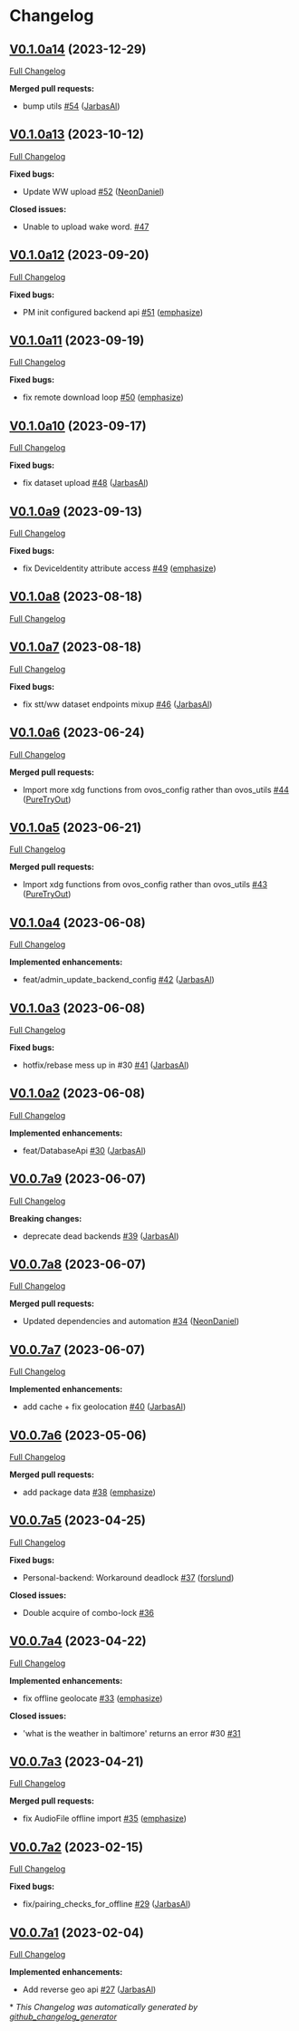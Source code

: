# Changelog

## [V0.1.0a14](https://github.com/OpenVoiceOS/ovos-backend-client/tree/V0.1.0a14) (2023-12-29)

[Full Changelog](https://github.com/OpenVoiceOS/ovos-backend-client/compare/V0.1.0a13...V0.1.0a14)

**Merged pull requests:**

- bump utils [\#54](https://github.com/OpenVoiceOS/ovos-backend-client/pull/54) ([JarbasAl](https://github.com/JarbasAl))

## [V0.1.0a13](https://github.com/OpenVoiceOS/ovos-backend-client/tree/V0.1.0a13) (2023-10-12)

[Full Changelog](https://github.com/OpenVoiceOS/ovos-backend-client/compare/V0.1.0a12...V0.1.0a13)

**Fixed bugs:**

- Update WW upload [\#52](https://github.com/OpenVoiceOS/ovos-backend-client/pull/52) ([NeonDaniel](https://github.com/NeonDaniel))

**Closed issues:**

- Unable to upload wake word. [\#47](https://github.com/OpenVoiceOS/ovos-backend-client/issues/47)

## [V0.1.0a12](https://github.com/OpenVoiceOS/ovos-backend-client/tree/V0.1.0a12) (2023-09-20)

[Full Changelog](https://github.com/OpenVoiceOS/ovos-backend-client/compare/V0.1.0a11...V0.1.0a12)

**Fixed bugs:**

- PM init configured backend api [\#51](https://github.com/OpenVoiceOS/ovos-backend-client/pull/51) ([emphasize](https://github.com/emphasize))

## [V0.1.0a11](https://github.com/OpenVoiceOS/ovos-backend-client/tree/V0.1.0a11) (2023-09-19)

[Full Changelog](https://github.com/OpenVoiceOS/ovos-backend-client/compare/V0.1.0a10...V0.1.0a11)

**Fixed bugs:**

- fix remote download loop [\#50](https://github.com/OpenVoiceOS/ovos-backend-client/pull/50) ([emphasize](https://github.com/emphasize))

## [V0.1.0a10](https://github.com/OpenVoiceOS/ovos-backend-client/tree/V0.1.0a10) (2023-09-17)

[Full Changelog](https://github.com/OpenVoiceOS/ovos-backend-client/compare/V0.1.0a9...V0.1.0a10)

**Fixed bugs:**

- fix dataset upload [\#48](https://github.com/OpenVoiceOS/ovos-backend-client/pull/48) ([JarbasAl](https://github.com/JarbasAl))

## [V0.1.0a9](https://github.com/OpenVoiceOS/ovos-backend-client/tree/V0.1.0a9) (2023-09-13)

[Full Changelog](https://github.com/OpenVoiceOS/ovos-backend-client/compare/V0.1.0a8...V0.1.0a9)

**Fixed bugs:**

- fix DeviceIdentity attribute access [\#49](https://github.com/OpenVoiceOS/ovos-backend-client/pull/49) ([emphasize](https://github.com/emphasize))

## [V0.1.0a8](https://github.com/OpenVoiceOS/ovos-backend-client/tree/V0.1.0a8) (2023-08-18)

[Full Changelog](https://github.com/OpenVoiceOS/ovos-backend-client/compare/V0.1.0a7...V0.1.0a8)

## [V0.1.0a7](https://github.com/OpenVoiceOS/ovos-backend-client/tree/V0.1.0a7) (2023-08-18)

[Full Changelog](https://github.com/OpenVoiceOS/ovos-backend-client/compare/V0.1.0a6...V0.1.0a7)

**Fixed bugs:**

- fix stt/ww dataset endpoints mixup [\#46](https://github.com/OpenVoiceOS/ovos-backend-client/pull/46) ([JarbasAl](https://github.com/JarbasAl))

## [V0.1.0a6](https://github.com/OpenVoiceOS/ovos-backend-client/tree/V0.1.0a6) (2023-06-24)

[Full Changelog](https://github.com/OpenVoiceOS/ovos-backend-client/compare/V0.1.0a5...V0.1.0a6)

**Merged pull requests:**

- Import more xdg functions from ovos\_config rather than ovos\_utils [\#44](https://github.com/OpenVoiceOS/ovos-backend-client/pull/44) ([PureTryOut](https://github.com/PureTryOut))

## [V0.1.0a5](https://github.com/OpenVoiceOS/ovos-backend-client/tree/V0.1.0a5) (2023-06-21)

[Full Changelog](https://github.com/OpenVoiceOS/ovos-backend-client/compare/V0.1.0a4...V0.1.0a5)

**Merged pull requests:**

- Import xdg functions from ovos\_config rather than ovos\_utils [\#43](https://github.com/OpenVoiceOS/ovos-backend-client/pull/43) ([PureTryOut](https://github.com/PureTryOut))

## [V0.1.0a4](https://github.com/OpenVoiceOS/ovos-backend-client/tree/V0.1.0a4) (2023-06-08)

[Full Changelog](https://github.com/OpenVoiceOS/ovos-backend-client/compare/V0.1.0a3...V0.1.0a4)

**Implemented enhancements:**

- feat/admin\_update\_backend\_config [\#42](https://github.com/OpenVoiceOS/ovos-backend-client/pull/42) ([JarbasAl](https://github.com/JarbasAl))

## [V0.1.0a3](https://github.com/OpenVoiceOS/ovos-backend-client/tree/V0.1.0a3) (2023-06-08)

[Full Changelog](https://github.com/OpenVoiceOS/ovos-backend-client/compare/V0.1.0a2...V0.1.0a3)

**Fixed bugs:**

- hotfix/rebase mess up in \#30 [\#41](https://github.com/OpenVoiceOS/ovos-backend-client/pull/41) ([JarbasAl](https://github.com/JarbasAl))

## [V0.1.0a2](https://github.com/OpenVoiceOS/ovos-backend-client/tree/V0.1.0a2) (2023-06-08)

[Full Changelog](https://github.com/OpenVoiceOS/ovos-backend-client/compare/V0.0.7a9...V0.1.0a2)

**Implemented enhancements:**

- feat/DatabaseApi [\#30](https://github.com/OpenVoiceOS/ovos-backend-client/pull/30) ([JarbasAl](https://github.com/JarbasAl))

## [V0.0.7a9](https://github.com/OpenVoiceOS/ovos-backend-client/tree/V0.0.7a9) (2023-06-07)

[Full Changelog](https://github.com/OpenVoiceOS/ovos-backend-client/compare/V0.0.7a8...V0.0.7a9)

**Breaking changes:**

- deprecate dead backends [\#39](https://github.com/OpenVoiceOS/ovos-backend-client/pull/39) ([JarbasAl](https://github.com/JarbasAl))

## [V0.0.7a8](https://github.com/OpenVoiceOS/ovos-backend-client/tree/V0.0.7a8) (2023-06-07)

[Full Changelog](https://github.com/OpenVoiceOS/ovos-backend-client/compare/V0.0.7a7...V0.0.7a8)

**Merged pull requests:**

- Updated dependencies and automation [\#34](https://github.com/OpenVoiceOS/ovos-backend-client/pull/34) ([NeonDaniel](https://github.com/NeonDaniel))

## [V0.0.7a7](https://github.com/OpenVoiceOS/ovos-backend-client/tree/V0.0.7a7) (2023-06-07)

[Full Changelog](https://github.com/OpenVoiceOS/ovos-backend-client/compare/V0.0.7a6...V0.0.7a7)

**Implemented enhancements:**

- add cache + fix geolocation [\#40](https://github.com/OpenVoiceOS/ovos-backend-client/pull/40) ([JarbasAl](https://github.com/JarbasAl))

## [V0.0.7a6](https://github.com/OpenVoiceOS/ovos-backend-client/tree/V0.0.7a6) (2023-05-06)

[Full Changelog](https://github.com/OpenVoiceOS/ovos-backend-client/compare/V0.0.7a5...V0.0.7a6)

**Merged pull requests:**

- add package data [\#38](https://github.com/OpenVoiceOS/ovos-backend-client/pull/38) ([emphasize](https://github.com/emphasize))

## [V0.0.7a5](https://github.com/OpenVoiceOS/ovos-backend-client/tree/V0.0.7a5) (2023-04-25)

[Full Changelog](https://github.com/OpenVoiceOS/ovos-backend-client/compare/V0.0.7a4...V0.0.7a5)

**Fixed bugs:**

- Personal-backend: Workaround deadlock [\#37](https://github.com/OpenVoiceOS/ovos-backend-client/pull/37) ([forslund](https://github.com/forslund))

**Closed issues:**

- Double acquire of combo-lock [\#36](https://github.com/OpenVoiceOS/ovos-backend-client/issues/36)

## [V0.0.7a4](https://github.com/OpenVoiceOS/ovos-backend-client/tree/V0.0.7a4) (2023-04-22)

[Full Changelog](https://github.com/OpenVoiceOS/ovos-backend-client/compare/V0.0.7a3...V0.0.7a4)

**Implemented enhancements:**

- fix offline geolocate [\#33](https://github.com/OpenVoiceOS/ovos-backend-client/pull/33) ([emphasize](https://github.com/emphasize))

**Closed issues:**

- 'what is the weather in baltimore' returns an error \#30 [\#31](https://github.com/OpenVoiceOS/ovos-backend-client/issues/31)

## [V0.0.7a3](https://github.com/OpenVoiceOS/ovos-backend-client/tree/V0.0.7a3) (2023-04-21)

[Full Changelog](https://github.com/OpenVoiceOS/ovos-backend-client/compare/V0.0.7a2...V0.0.7a3)

**Merged pull requests:**

- fix AudioFile offline import [\#35](https://github.com/OpenVoiceOS/ovos-backend-client/pull/35) ([emphasize](https://github.com/emphasize))

## [V0.0.7a2](https://github.com/OpenVoiceOS/ovos-backend-client/tree/V0.0.7a2) (2023-02-15)

[Full Changelog](https://github.com/OpenVoiceOS/ovos-backend-client/compare/V0.0.7a1...V0.0.7a2)

**Fixed bugs:**

- fix/pairing\_checks\_for\_offline [\#29](https://github.com/OpenVoiceOS/ovos-backend-client/pull/29) ([JarbasAl](https://github.com/JarbasAl))

## [V0.0.7a1](https://github.com/OpenVoiceOS/ovos-backend-client/tree/V0.0.7a1) (2023-02-04)

[Full Changelog](https://github.com/OpenVoiceOS/ovos-backend-client/compare/V0.0.6...V0.0.7a1)

**Implemented enhancements:**

- Add reverse geo api [\#27](https://github.com/OpenVoiceOS/ovos-backend-client/pull/27) ([JarbasAl](https://github.com/JarbasAl))



\* *This Changelog was automatically generated by [github_changelog_generator](https://github.com/github-changelog-generator/github-changelog-generator)*
